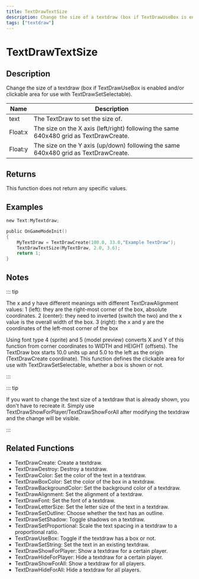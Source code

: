 ```yaml
---
title: TextDrawTextSize
description: Change the size of a textdraw (box if TextDrawUseBox is enabled and/or clickable area for use with TextDrawSetSelectable).
tags: ["textdraw"]
---
```


# TextDrawTextSize

<TagLinks />

## Description

Change the size of a textdraw (box if TextDrawUseBox is enabled and/or clickable area for use with TextDrawSetSelectable).

| Name    | Description                                                                            |
| ------- | -------------------------------------------------------------------------------------- |
| text    | The TextDraw to set the size of.                                                       |
| Float:x | The size on the X axis (left/right) following the same 640x480 grid as TextDrawCreate. |
| Float:y | The size on the Y axis (up/down) following the same 640x480 grid as TextDrawCreate.    |

## Returns

This function does not return any specific values.

## Examples

```c
new Text:MyTextdraw;

public OnGameModeInit()
{
    MyTextDraw = TextDrawCreate(100.0, 33.0,"Example TextDraw");
    TextDrawTextSize(MyTextDraw, 2.0, 3.6);
    return 1;
}
```

## Notes

::: tip

The x and y have different meanings with different TextDrawAlignment values:
1 (left): they are the right-most corner of the box, absolute coordinates.
2 (center): they need to inverted (switch the two) and the x value is the overall width of the box.
3 (right): the x and y are the coordinates of the left-most corner of the box

Using font type 4 (sprite) and 5 (model preview) converts X and Y of this function from corner coordinates to WIDTH and HEIGHT (offsets).
The TextDraw box starts 10.0 units up and 5.0 to the left as the origin (TextDrawCreate coordinate).
This function defines the clickable area for use with TextDrawSetSelectable, whether a box is shown or not.

:::

::: tip

If you want to change the text size of a textdraw that is already shown, you don't have to recreate it. Simply use TextDrawShowForPlayer/TextDrawShowForAll after modifying the textdraw and the change will be visible.

:::

## Related Functions

- TextDrawCreate: Create a textdraw.
- TextDrawDestroy: Destroy a textdraw.
- TextDrawColor: Set the color of the text in a textdraw.
- TextDrawBoxColor: Set the color of the box in a textdraw.
- TextDrawBackgroundColor: Set the background color of a textdraw.
- TextDrawAlignment: Set the alignment of a textdraw.
- TextDrawFont: Set the font of a textdraw.
- TextDrawLetterSize: Set the letter size of the text in a textdraw.
- TextDrawSetOutline: Choose whether the text has an outline.
- TextDrawSetShadow: Toggle shadows on a textdraw.
- TextDrawSetProportional: Scale the text spacing in a textdraw to a proportional ratio.
- TextDrawUseBox: Toggle if the textdraw has a box or not.
- TextDrawSetString: Set the text in an existing textdraw.
- TextDrawShowForPlayer: Show a textdraw for a certain player.
- TextDrawHideForPlayer: Hide a textdraw for a certain player.
- TextDrawShowForAll: Show a textdraw for all players.
- TextDrawHideForAll: Hide a textdraw for all players.
